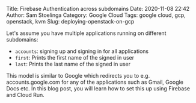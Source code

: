 Title: Firebase Authentication across subdomains
Date: 2020-11-08 22:42
Author: Sam Stoelinga
Category: Google Cloud
Tags: google cloud, gcp, openstack, kvm
Slug: deploying-openstack-on-gcp

Let's assume you have multiple applications running on
different subdomains:
- `accounts`: signing up and signing in for all applications
- `first`: Prints the first name of the signed in user
- `last`: Prints the last name of the signed in user

This model is similar to Google which redirects you to e.g.
accounts.google.com for any of the applications such as 
Gmail, Google Docs etc. In this blog post, you will learn how to set this
up using Firebase and Cloud Run.

